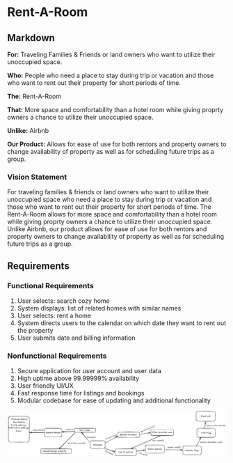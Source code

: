 # Rent-A-Room

## Markdown

**For:**  Traveling Families & Friends or land owners who want to utilize their unoccupied space.

**Who:**  People who need a place to stay during trip or vacation and those who want to rent out their property for short periods of time.

**The:**  Rent-A-Room

**That:** More space and comfortability than a hotel room while giving proprty owners a chance to utilize their unoccupied space.

**Unlike:**  Airbnb

**Our Product:**  Allows for ease of use for both rentors and property owners to change availability of property as well as for scheduling future trips as a group.

### Vision Statement

For traveling families & friends or land owners who want to utilize their unoccupied space who need a place to stay during trip or vacation and those who want to rent out their property for short periods of time. The Rent-A-Room allows for more space and comfortability than a hotel room while giving proprty owners a chance to utilize their unoccupied space. Unlike Airbnb, our product allows for ease of use for both rentors and property owners to change availability of property as well as for scheduling future trips as a group.

## Requirements

### Functional Requirements

1. User selects: search cozy home
2. System displays: list of related homes with similar names
3. User selects: rent a home
4. System directs users to the calendar on which date they want to rent out the property
5. User submits date and billing information

### Nonfunctional Requirements

1. Secure application for user account and user data
2. High uptime above 99.99999% availability
3. User friendly UI/UX
4. Fast response time for listings and bookings
5. Modular codebase for ease of updating and additional functionality

![Requirement_Modeling](Requirement_Modeling.png)
